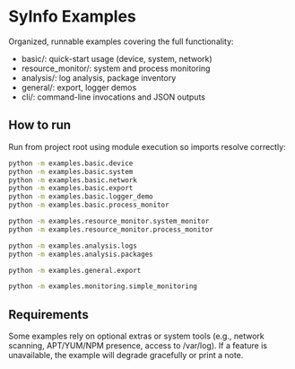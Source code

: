 # SyInfo Examples

Organized, runnable examples covering the full functionality:

- basic/: quick-start usage (device, system, network)
- resource_monitor/: system and process monitoring
- analysis/: log analysis, package inventory
- general/: export, logger demos
- cli/: command-line invocations and JSON outputs

## How to run

Run from project root using module execution so imports resolve correctly:

```bash
python -m examples.basic.device
python -m examples.basic.system
python -m examples.basic.network
python -m examples.basic.export
python -m examples.basic.logger_demo
python -m examples.basic.process_monitor

python -m examples.resource_monitor.system_monitor
python -m examples.resource_monitor.process_monitor

python -m examples.analysis.logs
python -m examples.analysis.packages

python -m examples.general.export

python -m examples.monitoring.simple_monitoring
```

## Requirements

Some examples rely on optional extras or system tools (e.g., network scanning,
APT/YUM/NPM presence, access to /var/log). If a feature is unavailable, the
example will degrade gracefully or print a note.
